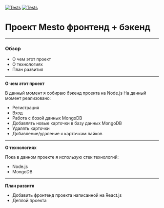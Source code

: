 [![Tests](https://github.com/SergeiShabanov1989/express-mesto-gha/actions/workflows/tests-13-sprint.yml/badge.svg)](https://github.com/SergeiShabanov1989/express-mesto-gha/actions/workflows/tests-13-sprint.yml) [![Tests](https://github.com/yandex-praktikum/express-mesto-gha/actions/workflows/tests-14-sprint.yml/badge.svg)](https://github.com/yandex-praktikum/express-mesto-gha/actions/workflows/tests-14-sprint.yml)
# Проект Mesto фронтенд + бэкенд

---

### Обзор
* О чем этот проект
* О технологиях
* План развития

---

**О чем этот проект**

В данный момент я собираю бэкенд проекта на Node.js
На данный момент реализовано:
* Регистрация
* Вход
* Работа с бозой данных MongoDB
* Добавлять новые карточки в базу данных MongoDB
* Удалять карточки
* Добавление/удаление к карточкам лайков

---

**О технологиях**

Пока в данном проекте я использую стек технологий:
* Node.js
* MongoDB

---

**План развитя**

* Добавить фронтенд проекта написанной на React.js
* Деплой проекта
